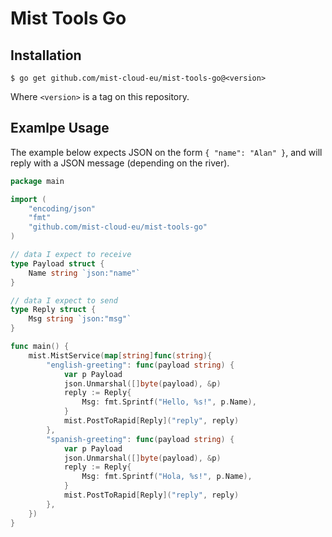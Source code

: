 # Mist Tools Go

## Installation

```shell
$ go get github.com/mist-cloud-eu/mist-tools-go@<version>
```

Where `<version>` is a tag on this repository.

## Examlpe Usage

The example below expects JSON on the form `{ "name": "Alan" }`,
and will reply with a JSON message (depending on the river).

```go
package main

import (
    "encoding/json"
    "fmt"
    "github.com/mist-cloud-eu/mist-tools-go"
)

// data I expect to receive
type Payload struct {
    Name string `json:"name"`
}

// data I expect to send
type Reply struct {
    Msg string `json:"msg"`
}

func main() {
    mist.MistService(map[string]func(string){
        "english-greeting": func(payload string) {
            var p Payload
            json.Unmarshal([]byte(payload), &p)
            reply := Reply{
                Msg: fmt.Sprintf("Hello, %s!", p.Name),
            }
            mist.PostToRapid[Reply]("reply", reply)
        },
        "spanish-greeting": func(payload string) {
            var p Payload
            json.Unmarshal([]byte(payload), &p)
            reply := Reply{
                Msg: fmt.Sprintf("Hola, %s!", p.Name),
            }
            mist.PostToRapid[Reply]("reply", reply)
        },
    })
}
```
